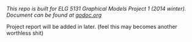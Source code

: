 _This repo is built for ELG 5131 Graphical Models Project 1 (2014 winter). Document can be found at [godoc.org](http://godoc.org/github.com/Gizak/hammingcode)_

Project report will be added in later. (feel this may becomes another worthless shit)
